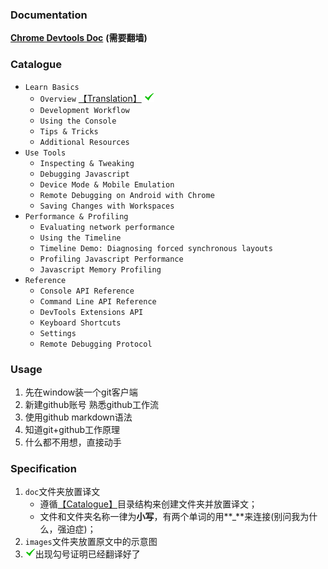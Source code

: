 ### Documentation
__[Chrome Devtools Doc](https://developer.chrome.com/devtools)__ **(需要翻墙)**

### Catalogue

* `Learn Basics`
    - `Overview` [【Translation】](doc/learn_basics/overview.md) ![got it](images/status/success.png)
    - `Development Workflow`
    - `Using the Console`
    - `Tips & Tricks`
    - `Additional Resources`
* `Use Tools`
    - `Inspecting & Tweaking`
    - `Debugging Javascript`
    - `Device Mode & Mobile Emulation`
    - `Remote Debugging on Android with Chrome`
    - `Saving Changes with Workspaces`
* `Performance & Profiling`
    - `Evaluating network performance`
    - `Using the Timeline`
    - `Timeline Demo: Diagnosing forced synchronous layouts`
    - `Profiling Javascript Performance`
    - `Javascript Memory Profiling`
* `Reference`
    - `Console API Reference`
    - `Command Line API Reference`
    - `DevTools Extensions API`
    - `Keyboard Shortcuts`
    - `Settings`
    - `Remote Debugging Protocol`

### Usage

1. 先在window装一个git客户端
2. 新建github账号 熟悉github工作流
3. 使用github markdown语法
4. 知道git+github工作原理
5. 什么都不用想，直接动手

### Specification

1. `doc`文件夹放置译文
    * 遵循[【Catalogue】](#catalogue)目录结构来创建文件夹并放置译文；
    * 文件和文件夹名称一律为**小写**，有两个单词的用**_**来连接(别问我为什么，强迫症)；
2. `images`文件夹放置原文中的示意图
3. ![got it](images/status/success.png)出现勾号证明已经翻译好了



